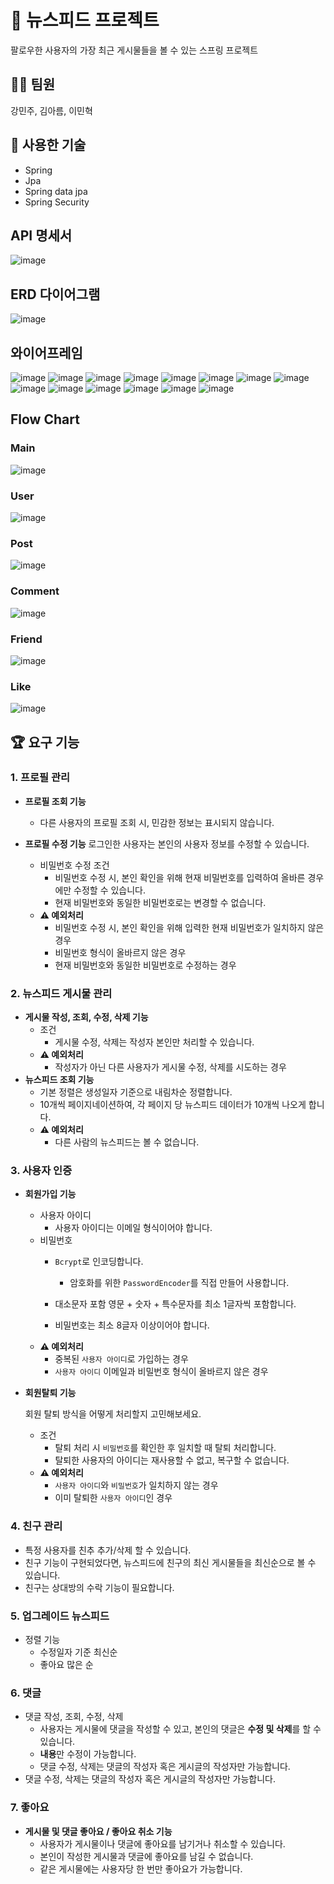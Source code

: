 # 📳 뉴스피드 프로젝트 
팔로우한 사용자의 가장 최근 게시물들을 볼 수 있는 스프링 프로젝트

## 🤸‍♀️ 팀원
강민주, 김아름, 이민혁

## 🍃 사용한 기술
- Spring
- Jpa
- Spring data jpa
- Spring Security

## API 명세서
![image](https://github.com/user-attachments/assets/bd56520a-6e27-4690-80ea-1054f1c4f364)

## ERD 다이어그램
![image](https://github.com/user-attachments/assets/ded45167-bfee-445b-9c98-98ef5a7da9e9)

## 와이어프레임
![image](https://github.com/user-attachments/assets/83d440b2-ce0d-4e99-b7a7-3340e04e24d0)
![image](https://github.com/user-attachments/assets/c8cf577e-a835-4563-b9c8-db609186a127)
![image](https://github.com/user-attachments/assets/0f301410-c473-4a03-977b-26f19c6bc389)
![image](https://github.com/user-attachments/assets/73f50cef-80af-40ce-87d3-980bb1d2d4c8)
![image](https://github.com/user-attachments/assets/8aee9fbf-fb8d-41e1-b662-39dd66438410)
![image](https://github.com/user-attachments/assets/ea588b3f-f7d9-4989-8641-fab4ee411b76)
![image](https://github.com/user-attachments/assets/97f4ff59-6680-481e-af2f-0636ab5fe0d5)
![image](https://github.com/user-attachments/assets/493da0bb-60ce-4a1d-8461-5626a21f6682)
![image](https://github.com/user-attachments/assets/5efa8ae8-1908-4913-98ad-45c0fabbe172)
![image](https://github.com/user-attachments/assets/f1c3a4cd-22e0-44a6-89d5-ddebc0760d13)
![image](https://github.com/user-attachments/assets/3b48a373-6e56-4e97-a000-42d1ee6c7bc7)
![image](https://github.com/user-attachments/assets/dc2d5c4d-07dd-4926-b23d-9b22b7b1b2cc)
![image](https://github.com/user-attachments/assets/97dfbf43-d7e1-47b0-9e9d-0cd3b01ad77a)
![image](https://github.com/user-attachments/assets/684a7520-da27-4211-a8d1-3f0a06a3a92c)

## Flow Chart
### Main
![image](https://github.com/user-attachments/assets/8a79d96e-e766-4555-b233-e173c25654bd)

### User
![image](https://github.com/user-attachments/assets/f8a5c621-de29-4a5a-861b-5897f17ef68a)

### Post
![image](https://github.com/user-attachments/assets/abcc73e4-0584-48c0-8103-d652a8b9aed0)

### Comment
![image](https://github.com/user-attachments/assets/153d55c6-3ec4-4da3-a20d-4e64c86f4878)

### Friend
![image](https://github.com/user-attachments/assets/d331f553-87b0-44bd-861c-485af4dd1c48)

### Like
![image](https://github.com/user-attachments/assets/1238d95e-258b-4fee-8b12-7a790dc33c2a)


## 🏆 요구 기능

### **1. 프로필 관리**

- **프로필 조회 기능**
    - 다른 사용자의 프로필 조회 시, 민감한 정보는 표시되지 않습니다.
      
- **프로필 수정 기능**
    로그인한 사용자는 본인의 사용자 정보를 수정할 수 있습니다.
    
    - 비밀번호 수정 조건
        - 비밀번호 수정 시, 본인 확인을 위해 현재 비밀번호를 입력하여 올바른 경우에만 수정할 수 있습니다.
        - 현재 비밀번호와 동일한 비밀번호로는 변경할 수 없습니다.
    - **⚠️ 예외처리**
        - 비밀번호 수정 시, 본인 확인을 위해 입력한 현재 비밀번호가 일치하지 않은 경우
        - 비밀번호 형식이 올바르지 않은 경우
        - 현재 비밀번호와 동일한 비밀번호로 수정하는 경우

### **2.  뉴스피드 게시물 관리**

- **게시물 작성, 조회, 수정, 삭제 기능**
    - 조건
        - 게시물 수정, 삭제는 작성자 본인만 처리할 수 있습니다.
    - **⚠️ 예외처리**
        - 작성자가 아닌 다른 사용자가 게시물 수정, 삭제를 시도하는 경우
- **뉴스피드 조회 기능**
    - 기본 정렬은 생성일자 기준으로 내림차순 정렬합니다.
    - 10개씩 페이지네이션하여, 각 페이지 당 뉴스피드 데이터가 10개씩 나오게 합니다.
    - **⚠️ 예외처리**
        - 다른 사람의 뉴스피드는 볼 수 없습니다.

### **3. 사용자 인증**

- **회원가입 기능**
    - 사용자 아이디
        - 사용자 아이디는 이메일 형식이어야 합니다.
    - 비밀번호
        - `Bcrypt`로 인코딩합니다.
            - 암호화를 위한 `PasswordEncoder`를 직접 만들어 사용합니다.
                        
        - 대소문자 포함 영문 + 숫자 + 특수문자를 최소 1글자씩 포함합니다.
        - 비밀번호는 최소 8글자 이상이어야 합니다.
    - **⚠️ 예외처리**
        - 중복된 `사용자 아이디`로 가입하는 경우
        - `사용자 아이디` 이메일과 비밀번호 형식이 올바르지 않은 경우
     
- **회원탈퇴 기능**
    
    회원 탈퇴 방식을 어떻게 처리할지 고민해보세요.
    
    - 조건
        - 탈퇴 처리 시 `비밀번호`를 확인한 후 일치할 때 탈퇴 처리합니다.
        - 탈퇴한 사용자의 아이디는 재사용할 수 없고, 복구할 수 없습니다.
    - **⚠️ 예외처리**
        - `사용자 아이디`와 `비밀번호`가 일치하지 않는 경우
        - 이미 탈퇴한 `사용자 아이디`인 경우
     
### **4. 친구 관리**

- 특정 사용자를 친추 추가/삭제 할 수 있습니다.
- 친구 기능이 구현되었다면, 뉴스피드에 친구의 최신 게시물들을 최신순으로 볼 수 있습니다.
- 친구는 상대방의 수락 기능이 필요합니다.

### **5. 업그레이드 뉴스피드**
- 정렬 기능
    - 수정일자 기준 최신순
    - 좋아요 많은 순
 
### **6. 댓글**
- 댓글 작성, 조회, 수정, 삭제
    - 사용자는 게시물에 댓글을 작성할 수 있고, 본인의 댓글은 **수정 및 삭제**를 할 수 있습니다.
    - **내용**만 수정이 가능합니다.
    - 댓글 수정, 삭제는 댓글의 작성자 혹은 게시글의 작성자만 가능합니다.
- 댓글 수정, 삭제는 댓글의 작성자 혹은 게시글의 작성자만 가능합니다.

### **7. 좋아요**
- **게시물 및 댓글 좋아요 / 좋아요 취소 기능**
    - 사용자가 게시물이나 댓글에 좋아요를 남기거나 취소할 수 있습니다.
    - 본인이 작성한 게시물과 댓글에 좋아요를 남길 수 없습니다.
    - 같은 게시물에는 사용자당 한 번만 좋아요가 가능합니다.
 
